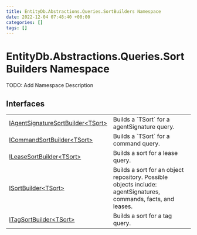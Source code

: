 ```yaml
---
title: EntityDb.Abstractions.Queries.SortBuilders Namespace
date: 2022-12-04 07:48:40 +00:00
categories: []
tags: []
---
```


# EntityDb.Abstractions.Queries.SortBuilders Namespace

TODO: Add Namespace Description

## Interfaces
<table><tr><td><a href='/dotnet/entitydb.abstractions.queries.sortbuilders.iagentsignaturesortbuilder`1'>IAgentSignatureSortBuilder&lt;TSort&gt;</a></td><td>
Builds a `TSort` for a agentSignature query.
</td></tr><tr><td><a href='/dotnet/entitydb.abstractions.queries.sortbuilders.icommandsortbuilder`1'>ICommandSortBuilder&lt;TSort&gt;</a></td><td>
Builds a `TSort` for a command query.
</td></tr><tr><td><a href='/dotnet/entitydb.abstractions.queries.sortbuilders.ileasesortbuilder`1'>ILeaseSortBuilder&lt;TSort&gt;</a></td><td>
Builds a sort for a lease query.
</td></tr><tr><td><a href='/dotnet/entitydb.abstractions.queries.sortbuilders.isortbuilder`1'>ISortBuilder&lt;TSort&gt;</a></td><td>
Builds a sort for an object repository. Possible objects include: agentSignatures, commands, facts, and leases.
</td></tr><tr><td><a href='/dotnet/entitydb.abstractions.queries.sortbuilders.itagsortbuilder`1'>ITagSortBuilder&lt;TSort&gt;</a></td><td>
Builds a sort for a tag query.
</td></tr></table>
